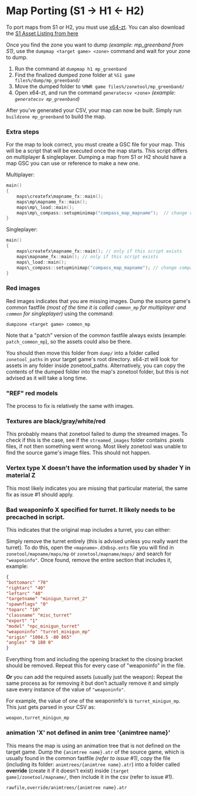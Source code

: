 # Map Porting (S1 -> H1 <- H2)

To port maps from S1 or H2, you must use [x64-zt](https://github.com/Joelrau/x64-zt). You can also download the [S1 Asset Listing from here](https://cdn.discordapp.com/attachments/1032511834420420640/1196505669440909372/s1_asset_listing.zip?ex=67080e3d&is=6706bcbd&hm=680cfcc7511fe2ddb124439c0b9f4ee2c58e6769e1c609f9fde69abb08c82c8a&)

Once you find the zone you want to dump *(example: mp_greenband from S1)*, use the `dumpmap <target game> <zone>` command and wait for your zone to dump. 
1. Run the command at `dumpmap h1 mp_greenband`
2. Find the finalized dumped zone folder at `%S1 game files%/dump/mp_greenband/`
3. Move the dumped folder to `%MWR game files%/zonetool/mp_greenband/`
4. Open x64-zt, and run the command `generatecsv <zone>` *(example: `generatecsv mp_greenband`)*

After you've generated your CSV, your map can now be built. Simply run `buildzone mp_greenband` to build the map.

### Extra steps
For the map to look correct, you must create a GSC file for your map. This will be a script that will be executed once the map starts. This script differs on multiplayer & singleplayer. Dumping a map from S1 or H2 should have a map GSC you can use or reference to make a new one.

Multiplayer:
```cpp
main()
{
    maps\createfx\mapname_fx::main();
    maps\mp\mapname_fx::main();
    maps\mp\_load::main();
    maps\mp\_compass::setupminimap("compass_map_mapname");  // change compass name here
}
```

Singleplayer:
```cpp
main()
{
    maps\createfx\mapname_fx::main(); // only if this script exists
    maps\mapname_fx::main(); // only if this script exists
    maps\_load::main();
    maps\_compass::setupminimap("compass_map_mapname"); // change compass name here
}
```

### Red images
Red images indicates that you are missing images. Dump the source game's common fastfile *(most of the time it is called `common_mp` for multiplayer and `common` for singleplayer)* using the command:
```
dumpzone <target game> common_mp
```

Note that a "patch" version of the common fastfile always exists (example: `patch_common_mp`), so the assets could also be there.

You should then move this folder from `dump/` into a folder called `zonetool_paths` in your target game's root directory. x64-zt will look for assets in any folder inside zonetool_paths. Alternatively, you can copy the contents of the dumped folder into the map's zonetool folder, but this is not advised as it will take a long time.

### "REF" red models
The process to fix is relatively the same with images.

### Textures are black/gray/white/red
This probably means that zonetool failed to dump the streamed images. To check if this is the case, see if the `streamed_images` folder contains .pixels files, if not then something went wrong. Most likely zonetool was unable to find the source game's image files. This should not happen.

### Vertex type X doesn't have the information used by shader Y in material Z
This most likely indicates you are missing that particular material, the same fix as issue #1 should apply.

### Bad weaponinfo X specified for turret. It likely needs to be precached in script.
This indicates that the original map includes a turret, you can either:

Simply remove the turret entirely (this is advised unless you really want the turret). To do this, open the `<mapname>.d3dbsp.ents` file you will find in `zonetool/mapname/maps/mp` or `zonetool/mapname/maps/` and search for `"weaponinfo"`. Once found, remove the entire section that includes it, example:
```json
{
"bottomarc" "70"
"rightarc" "40"
"leftarc" "40"
"targetname" "minigun_turret_2"
"spawnflags" "0"
"toparc" "10"
"classname" "misc_turret"
"export" "1"
"model" "npc_minigun_turret"
"weaponinfo" "turret_minigun_mp"
"origin" "1004.5 -80 865"
"angles" "0 180 0"
}
```

Everything from and including the opening bracket to the closing bracket should be removed. Repeat this for every case of "weaponinfo" in the file.

**Or** you can add the required assets (usually just the weapon): Repeat the same process as for removing it but don't actually remove it and simply save every instance of the value of `"weaponinfo"`.

For example, the value of one of the weaponinfo's is `turret_minigun_mp`. This just gets parsed in your CSV as:
```
weapon,turret_minigun_mp
```

### animation 'X' not defined in anim tree '{animtree name}'
This means the map is using an animation tree that is not defined on the target game. Dump the `{animtree name}.atr` of the source game, which is usually found in the common fastfile *(refer to issue #1)*, copy the file (including its folder: `animtrees/{animtree name}.atr`) into a folder called **override** (create it if it doesn't exist) inside `[target game]/zonetool/mapname/`, then include it in the csv (refer to issue #1).

```
rawfile,override/animtrees/{animtree name}.atr
```